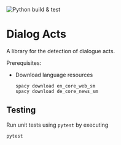 ![Python build & test](https://github.com/schutza/textability-nlp/workflows/Python%20build%20&%20test/badge.svg)

# Dialog Acts

A library for the detection of dialogue acts.

Prerequisites:

- Download language resources
    ```
    spacy download en_core_web_sm
    spacy download de_core_news_sm
    ```
  
## Testing

Run unit tests using `pytest` by executing

    pytest
